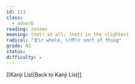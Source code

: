 ```yaml
---
id: 113
class:
  - adverb
reading: zenzen
meaning: (not) at all; (not) in the slightest
radical: "全\r whole, \r然\r sort of thing"
grade: N3
status:
difficulty: ★
---
```

[[Kanji List|Back to Kanji List]]